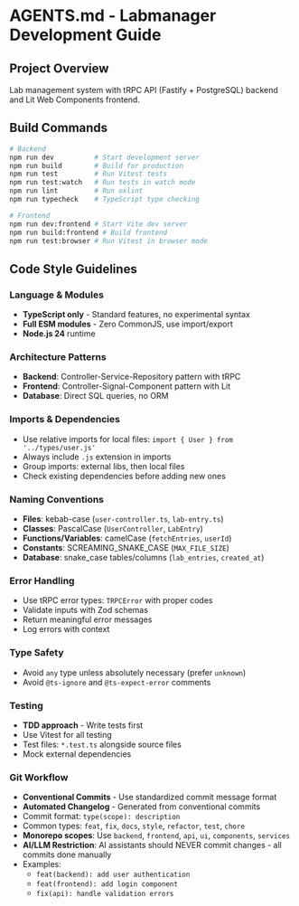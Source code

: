 # AGENTS.md - Labmanager Development Guide

## Project Overview
Lab management system with tRPC API (Fastify + PostgreSQL) backend and Lit Web Components frontend.

## Build Commands
```bash
# Backend
npm run dev          # Start development server
npm run build        # Build for production
npm run test         # Run Vitest tests
npm run test:watch   # Run tests in watch mode
npm run lint         # Run oxlint
npm run typecheck    # TypeScript type checking

# Frontend  
npm run dev:frontend # Start Vite dev server
npm run build:frontend # Build frontend
npm run test:browser # Run Vitest in browser mode
```

## Code Style Guidelines

### Language & Modules
- **TypeScript only** - Standard features, no experimental syntax
- **Full ESM modules** - Zero CommonJS, use import/export
- **Node.js 24** runtime

### Architecture Patterns
- **Backend**: Controller-Service-Repository pattern with tRPC
- **Frontend**: Controller-Signal-Component pattern with Lit
- **Database**: Direct SQL queries, no ORM

### Imports & Dependencies
- Use relative imports for local files: `import { User } from '../types/user.js'`
- Always include `.js` extension in imports
- Group imports: external libs, then local files
- Check existing dependencies before adding new ones

### Naming Conventions
- **Files**: kebab-case (`user-controller.ts`, `lab-entry.ts`)
- **Classes**: PascalCase (`UserController`, `LabEntry`)
- **Functions/Variables**: camelCase (`fetchEntries`, `userId`)
- **Constants**: SCREAMING_SNAKE_CASE (`MAX_FILE_SIZE`)
- **Database**: snake_case tables/columns (`lab_entries`, `created_at`)

### Error Handling
- Use tRPC error types: `TRPCError` with proper codes
- Validate inputs with Zod schemas
- Return meaningful error messages
- Log errors with context

### Type Safety
- Avoid `any` type unless absolutely necessary (prefer `unknown`)
- Avoid `@ts-ignore` and `@ts-expect-error` comments

### Testing
- **TDD approach** - Write tests first
- Use Vitest for all testing
- Test files: `*.test.ts` alongside source files
- Mock external dependencies

### Git Workflow
- **Conventional Commits** - Use standardized commit message format
- **Automated Changelog** - Generated from conventional commits
- Commit format: `type(scope): description`
- Common types: `feat`, `fix`, `docs`, `style`, `refactor`, `test`, `chore`
- **Monorepo scopes**: Use `backend`, `frontend`, `api`, `ui`, `components`, `services`
- **AI/LLM Restriction**: AI assistants should NEVER commit changes - all commits done manually
- Examples:
  - `feat(backend): add user authentication`
  - `feat(frontend): add login component`
  - `fix(api): handle validation errors`